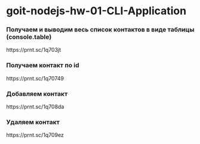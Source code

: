 # goit-nodejs-hw-01-CLI-Application

<h3>Получаем и выводим весь список контактов в виде таблицы (console.table)</h3>
https://prnt.sc/1q703jt
<h3>Получаем контакт по id</h3>
https://prnt.sc/1q70749
<h3>Добавляем контакт</h3>
https://prnt.sc/1q708da
<h3>Удаляем контакт</h3>
https://prnt.sc/1q709ez

